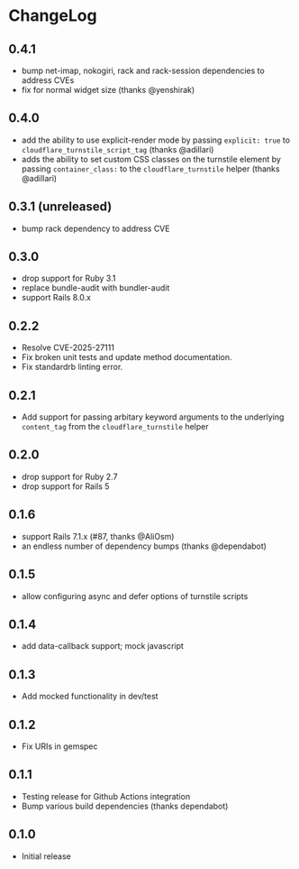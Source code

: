 ChangeLog
=========

0.4.1
-----
- bump net-imap, nokogiri, rack and rack-session dependencies to address CVEs
- fix for normal widget size (thanks @yenshirak)

0.4.0
-----
- add the ability to use explicit-render mode by passing `explicit: true` to `cloudflare_turnstile_script_tag` (thanks @adillari)
- adds the ability to set custom CSS classes on the turnstile element by passing `container_class:` to the `cloudflare_turnstile` helper (thanks @adillari)

0.3.1 (unreleased)
------------------
- bump rack dependency to address CVE

0.3.0
-----
- drop support for Ruby 3.1
- replace bundle-audit with bundler-audit
- support Rails 8.0.x

0.2.2
-----
- Resolve CVE-2025-27111
- Fix broken unit tests and update method documentation.
- Fix standardrb linting error.

0.2.1
-----
- Add support for passing arbitary keyword arguments to the underlying `content_tag` from the `cloudflare_turnstile` helper

0.2.0
-----
- drop support for Ruby 2.7
- drop support for Rails 5

0.1.6
-----
- support Rails 7.1.x (#87, thanks @AliOsm)
- an endless number of dependency bumps (thanks @dependabot)

0.1.5
-----
- allow configuring async and defer options of turnstile scripts

0.1.4
-----
- add data-callback support; mock javascript

0.1.3
-----
- Add mocked functionality in dev/test

0.1.2
-----
- Fix URIs in gemspec

0.1.1
-----
- Testing release for Github Actions integration
- Bump various build dependencies (thanks dependabot)

0.1.0
-----
- Initial release
